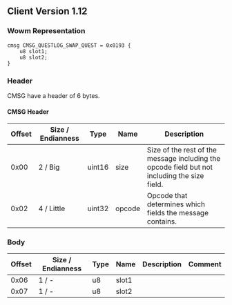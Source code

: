 ## Client Version 1.12

### Wowm Representation
```rust,ignore
cmsg CMSG_QUESTLOG_SWAP_QUEST = 0x0193 {
    u8 slot1;
    u8 slot2;
}
```
### Header
CMSG have a header of 6 bytes.

#### CMSG Header
| Offset | Size / Endianness | Type   | Name   | Description |
| ------ | ----------------- | ------ | ------ | ----------- |
| 0x00   | 2 / Big           | uint16 | size   | Size of the rest of the message including the opcode field but not including the size field.|
| 0x02   | 4 / Little        | uint32 | opcode | Opcode that determines which fields the message contains.|

### Body

| Offset | Size / Endianness | Type | Name | Description | Comment |
| ------ | ----------------- | ---- | ---- | ----------- | ------- |
| 0x06 | 1 / - | u8 | slot1 |  |  |
| 0x07 | 1 / - | u8 | slot2 |  |  |

